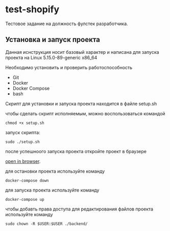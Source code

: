 # test-shopify

Тестовое задание на должность фулстек разработчика. 

## Установка и запуск проекта

Данная иснструкция носит базовый характер и написана для запуска проекта
на Linux 5.15.0-89-generic x86_64 

Необходимо установить и проверить работоспособность
- Git
- Docker
- Docker Compose
- bash

Скрипт для установки и запуска проекта находится в файле setup.sh


чтобы сделать скрипт исполняемым, можно воспользоваться командой

`chmod +x setup.sh`

запуск скрипта:

`sudo ./setup.sh`

после успешноого запуска проекта откройте проект в браузере

[open in browser](http://localhost:3000).

для остановки проекта используйте команду

`docker-compose down`

для запуска проекта используйте команду

`docker-compose up`

чтобы добавть права доступа для редактирования файлов проекта используйте команду

`sudo chown -R $USER:$USER ./backend/`
